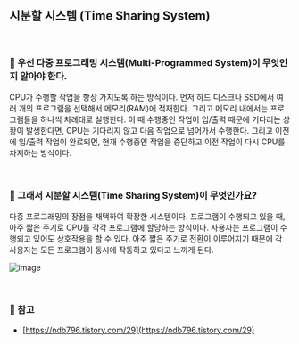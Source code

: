 ## 시분할 시스템 (Time Sharing System)

<br>

### :book: 우선 다중 프로그래밍 시스템(Multi-Programmed System)이 무엇인지 알아야 한다.

CPU가 수행할 작업을 항상 가지도록 하는 방식이다. 먼저 하드 디스크나 SSD에서 여러 개의 프로그램을 선택해서 메모리(RAM)에 적재한다. 그리고 메모리 내에서는 프로그램들을 하나씩 차례대로 실행한다. 이 때 수행중인 작업이 입/출력 때문에 기다리는 상황이 발생한다면, CPU는 기다리지 않고 다음 작업으로 넘어가서 수행한다. 그리고 이전에 입/출력 작업이 완료되면, 현재 수행중인 작업을 중단하고 이전 작업이 다시 CPU를 차지하는 방식이다.

<br>

### :book: 그래서 시분할 시스템(Time Sharing System)이 무엇인가요?

다중 프로그래밍의 장점을 채택하여 확장한 시스템이다. 프로그램이 수행되고 있을 때, 아주 짧은 주기로 CPU를 각각 프로그램에 할당하는 방식이다. 사용자는 프로그램이 수행되고 있어도 상호작용을 할 수 있다. 아주 짧은 주기로 전환이 이루어지기 때문에 각 사용자는 모든 프로그램이 동시에 작동하고 있다고 느끼게 된다.

![image](https://user-images.githubusercontent.com/23515771/67140316-4fd5bd00-f294-11e9-8efe-c47d7fe1e055.png)

<br>

### :bookmark: 참고

* [https://ndb796.tistory.com/29](https://ndb796.tistory.com/29)